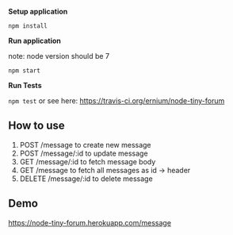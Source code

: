 **Setup application**

`npm install`

**Run application**
 
 note: node version should be 7
 
`npm start`

**Run Tests**

`npm test`
 or see here:
 https://travis-ci.org/ernium/node-tiny-forum

## How to use

1. POST /message to create new message
2. POST /message/:id to update message
3. GET /message/:id to fetch message body
4. GET /message to fetch all messages as id -> header
5. DELETE /message/:id to delete message

## Demo
 https://node-tiny-forum.herokuapp.com/message

